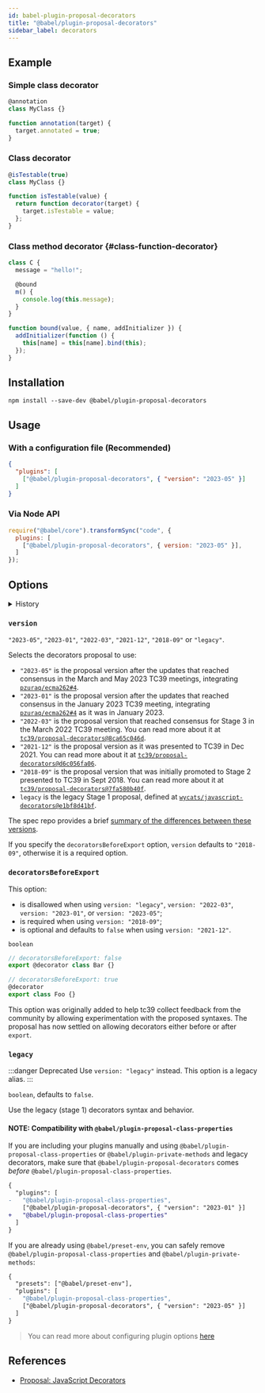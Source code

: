 ```yaml
---
id: babel-plugin-proposal-decorators
title: "@babel/plugin-proposal-decorators"
sidebar_label: decorators
---
```


## Example

### Simple class decorator

```js title="JavaScript"
@annotation
class MyClass {}

function annotation(target) {
  target.annotated = true;
}
```

### Class decorator

```js title="JavaScript"
@isTestable(true)
class MyClass {}

function isTestable(value) {
  return function decorator(target) {
    target.isTestable = value;
  };
}
```

### Class method decorator {#class-function-decorator}

```js title="JavaScript"
class C {
  message = "hello!";

  @bound
  m() {
    console.log(this.message);
  }
}

function bound(value, { name, addInitializer }) {
  addInitializer(function () {
    this[name] = this[name].bind(this);
  });
}
```

## Installation

```shell npm2yarn
npm install --save-dev @babel/plugin-proposal-decorators
```

## Usage

### With a configuration file (Recommended)

```json title="babel.config.json"
{
  "plugins": [
    ["@babel/plugin-proposal-decorators", { "version": "2023-05" }]
  ]
}
```

### Via Node API

```js title="JavaScript"
require("@babel/core").transformSync("code", {
  plugins: [
    ["@babel/plugin-proposal-decorators", { version: "2023-05" }],
  ]
});
```

## Options

<details>
  <summary>History</summary>

| Version | Changes |
| --- | --- |
| `v7.22.0` | Added support for `version: "2023-05"` |
| `v7.21.0` | Added support for `version: "2023-01"` |
| `v7.19.0` | Added support for `version: "2022-03"` |
| `v7.17.0` | Added the `version` option with support for `"2021-12"`, `"2018-09"` and `"legacy"` |
</details>

### `version`

`"2023-05"`, `"2023-01"`, `"2022-03"`, `"2021-12"`, `"2018-09"` or `"legacy"`.

Selects the decorators proposal to use:
- `"2023-05"` is the proposal version after the updates that reached consensus in the March and May 2023 TC39 meetings, integrating [`pzuraq/ecma262#4`](https://github.com/pzuraq/ecma262/pull/4).
- `"2023-01"` is the proposal version after the updates that reached consensus in the January 2023 TC39 meeting, integrating [`pzuraq/ecma262#4`](https://github.com/pzuraq/ecma262/pull/4) as it was in January 2023.
- `"2022-03"` is the proposal version that reached consensus for Stage 3 in the March 2022 TC39 meeting. You can read more about it at [`tc39/proposal-decorators@8ca65c046d`](https://github.com/tc39/proposal-decorators/tree/8ca65c046dd5e9aa3846a1fe5df343a6f7efd9f8).
- `"2021-12"` is the proposal version as it was presented to TC39 in Dec 2021. You can read more about it at [`tc39/proposal-decorators@d6c056fa06`](https://github.com/tc39/proposal-decorators/tree/d6c056fa061646178c34f361bad33d583316dc85).
- `"2018-09"` is the proposal version that was initially promoted to Stage 2 presented to TC39 in Sept 2018.  You can read more about it at [`tc39/proposal-decorators@7fa580b40f`](https://github.com/tc39/proposal-decorators/tree/7fa580b40f2c19c561511ea2c978e307ae689a1b).
- `legacy` is the legacy Stage 1 proposal, defined at [`wycats/javascript-decorators@e1bf8d41bf`](https://github.com/wycats/javascript-decorators/blob/e1bf8d41bfa2591d949dd3bbf013514c8904b913/README.md).

The spec repo provides a brief [summary of the differences between these versions](https://github.com/tc39/proposal-decorators#how-does-this-proposal-compare-to-other-versions-of-decorators).

If you specify the `decoratorsBeforeExport` option, `version` defaults to `"2018-09"`, otherwise it is a required option.

### `decoratorsBeforeExport`

This option:
- is disallowed when using `version: "legacy"`, `version: "2022-03"`, `version: "2023-01"`, or `version: "2023-05"`;
- is required when using `version: "2018-09"`;
- is optional and defaults to `false` when using `version: "2021-12"`.

`boolean`

```js title="JavaScript"
// decoratorsBeforeExport: false
export @decorator class Bar {}

// decoratorsBeforeExport: true
@decorator
export class Foo {}
```

This option was originally added to help tc39 collect feedback from the community by allowing experimentation with the proposed syntaxes. The proposal has now settled on allowing decorators either before or after `export`.

### `legacy`

:::danger Deprecated
Use `version: "legacy"` instead. This option is a legacy alias.
:::

`boolean`, defaults to `false`.

Use the legacy (stage 1) decorators syntax and behavior.

#### NOTE: Compatibility with `@babel/plugin-proposal-class-properties`

If you are including your plugins manually and using `@babel/plugin-proposal-class-properties` or `@babel/plugin-private-methods` and legacy decorators, make sure that `@babel/plugin-proposal-decorators` comes _before_ `@babel/plugin-proposal-class-properties`.

```diff title="babel.config.json"
{
  "plugins": [
-   "@babel/plugin-proposal-class-properties",
    ["@babel/plugin-proposal-decorators", { "version": "2023-01" }]
+   "@babel/plugin-proposal-class-properties"
  ]
}
```

If you are already using `@babel/preset-env`, you can safely remove `@babel/plugin-proposal-class-properties` and `@babel/plugin-private-methods`:

```diff title="babel.config.json"
{
  "presets": ["@babel/preset-env"],
  "plugins": [
-   "@babel/plugin-proposal-class-properties",
    ["@babel/plugin-proposal-decorators", { "version": "2023-05" }]
  ]
}
```

> You can read more about configuring plugin options [here](https://babeljs.io/docs/en/plugins#plugin-options)

## References

- [Proposal: JavaScript Decorators](https://github.com/tc39/proposal-decorators)

